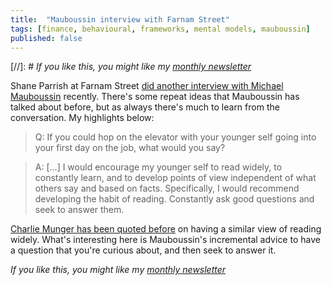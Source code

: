 ```yaml
---
title:  "Mauboussin interview with Farnam Street"  
tags: [finance, behavioural, frameworks, mental models, mauboussin]
published: false
---
```


[//]: # *If you like this, you might like my [monthly newsletter](https://avoidboringpeople.substack.com/ "ABP")*

Shane Parrish at Farnam Street [did another interview with Michael Mauboussin](https://fs.blog/2013/08/michael-mauboussin-interview-no-4/ "FS Mauboussin") recently. There's some repeat ideas that Mauboussin has talked about before, but as always there's much to learn from the conversation. My highlights below:

> Q: If you could hop on the elevator with your younger self going into your first day on the job, what would you say?

> A: \[...\] I would encourage my younger self to read widely, to constantly learn, and to develop points of view independent of what others say and based on facts. Specifically, I would recommend developing the habit of reading. Constantly ask good questions and seek to answer them. 

[Charlie Munger has been quoted before](https://25iq.com/2015/07/26/a-dozen-things-charlie-munger-has-said-about-reading/ "Munger") on having a similar view of reading widely. What's interesting here is Mauboussin's incremental advice to have a question that you're curious about, and then seek to answer it.  

*If you like this, you might like my [monthly newsletter](https://avoidboringpeople.substack.com/ "ABP")*
